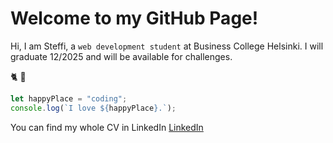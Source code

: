 # Welcome to my GitHub Page!

Hi, I am Steffi, a `web development student` at Business College Helsinki. I will graduate 12/2025 and will be available for challenges.

:cat2: :unicorn:

```js
let happyPlace = "coding";
console.log(`I love ${happyPlace}.`);
```

You can find my whole CV in LinkedIn [LinkedIn](linkedin.com/in/stefanie-jana-a0b094a8)
